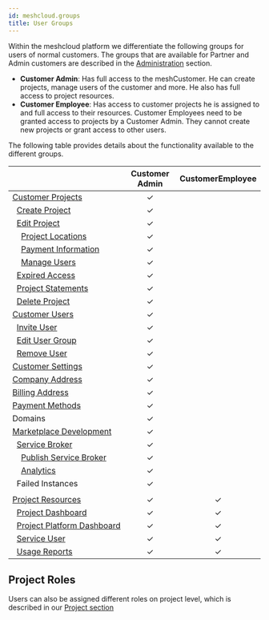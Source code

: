 ```yaml
---
id: meshcloud.groups
title: User Groups
---
```


Within the meshcloud platform we differentiate the following groups for users of normal customers. The groups that are available for Partner and Admin customers are described in the [Administration](administration.index.md) section.

- **Customer Admin**: Has full access to the meshCustomer. He can create projects, manage users of the customer and more. He also has full access to project resources.
- **Customer Employee**: Has access to customer projects he is assigned to and full access to their resources. Customer Employees need to be granted access to projects by a Customer Admin. They cannot create new projects or grant access to other users.

The following table provides details about the functionality available to the different groups.

|                       | Customer Admin | CustomerEmployee |
| --------------------- | :---: | :---: |
| [Customer&nbsp;Projects](meshcloud.project.md#manage-meshprojects) | &#10003; | |
| &nbsp;&nbsp;[Create&nbsp;Project](meshcloud.project.md#create-a-new-meshproject) | &#10003; | |
| &nbsp;&nbsp;[Edit&nbsp;Project](meshcloud.project.md#manage-meshprojects) | &#10003; | |
| &nbsp;&nbsp;&nbsp;&nbsp;[Project&nbsp;Locations](meshcloud.project.md#add-remove-locations-from-a-meshproject) | &#10003; | |
| &nbsp;&nbsp;&nbsp;&nbsp;[Payment&nbsp;Information](meshcloud.project.md#provide-payment-information-for-meshproject) | &#10003; | |
| &nbsp;&nbsp;&nbsp;&nbsp;[Manage&nbsp;Users](meshcloud.project.md#user-management-on-a-meshproject) | &#10003; | |
| &nbsp;&nbsp;[Expired&nbsp;Access](meshcloud.project.md#expiry-of-a-user-assignment) | &#10003; | |
| &nbsp;&nbsp;[Project&nbsp;Statements](meshcloud.project-metering.md#project-statement) | &#10003; | |
| &nbsp;&nbsp;[Delete&nbsp;Project](meshcloud.project.md#delete-a-meshproject) | &#10003; | |
| [Customer&nbsp;Users](meshcloud.customer.md) | &#10003; | |
| &nbsp;&nbsp;[Invite&nbsp;User](meshcloud.customer.md#invite-users-to-access-a-meshcustomer) | &#10003; | |
| &nbsp;&nbsp;[Edit&nbsp;User&nbsp;Group](meshcloud.customer.md#manage-groups-of-assigned-users) | &#10003; | |
| &nbsp;&nbsp;[Remove&nbsp;User](meshcloud.customer.md#remove-users-from-a-meshcustomer) | &#10003; | |
| [Customer&nbsp;Settings](meshcloud.customer.md#customer-settings) | &#10003; | |
| [Company&nbsp;Address](meshcloud.payment.md#company-billing-addresses) | &#10003; | |
| [Billing&nbsp;Address](meshcloud.payment.md#company-billing-addresses) | &#10003; | |
| [Payment&nbsp;Methods](meshcloud.payment.md#payment-methods) | &#10003; | |
| Domains | &#10003; | |
| [Marketplace&nbsp;Development](marketplace.development.md) | &#10003; | |
| &nbsp;&nbsp;[Service&nbsp;Broker](marketplace.development.md#how-to-use-it) | &#10003; | |
| &nbsp;&nbsp;&nbsp;&nbsp;[Publish Service Broker](marketplace.development.md#publish-your-service-broker) | &#10003; | |
| &nbsp;&nbsp;&nbsp;&nbsp;[Analytics](marketplace.analytics.md) | &#10003; | |
| &nbsp;&nbsp;Failed&nbsp;Instances | &#10003; | |
| | | |
| [Project&nbsp;Resources](meshcloud.project-resources.md) | &#10003; | &#10003; |
| &nbsp;&nbsp;[Project&nbsp;Dashboard](meshcloud.project-resources.md#project-dashboard) | &#10003; | &#10003; |
| &nbsp;&nbsp;[Project&nbsp;Platform&nbsp;Dashboard](meshcloud.project-resources.md#project-platform-dashboard) | &#10003; | &#10003; |
| &nbsp;&nbsp;[Service&nbsp;User](meshcloud.service-user.md) | &#10003; | &#10003; |
| &nbsp;&nbsp;[Usage Reports](meshcloud.project-metering.md#tenant-usage-report) | &#10003; | &#10003; |

## Project Roles

Users can also be assigned different roles on project level, which is described in our [Project section](meshcloud.project.md#user-management-on-a-meshproject)
